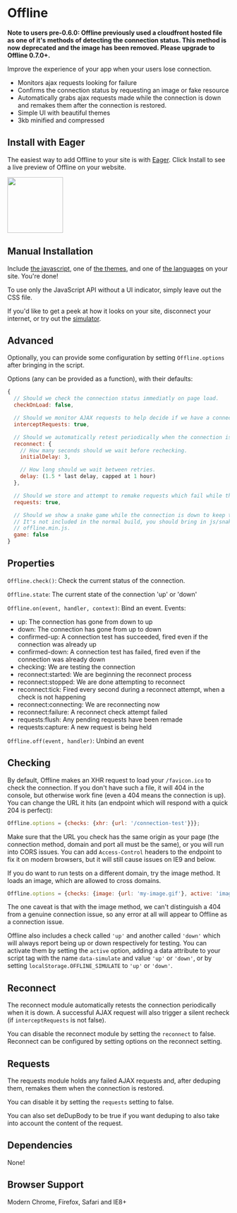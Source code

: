 Offline
======

**Note to users pre-0.6.0:  Offline previously used a cloudfront hosted file as one of it's methods of detecting the connection status.  This method is now deprecated and the image has been removed.  Please upgrade to Offline 0.7.0+.**

Improve the experience of your app when your users lose connection.

- Monitors ajax requests looking for failure
- Confirms the connection status by requesting an image or fake resource
- Automatically grabs ajax requests made while the connection is down and remakes them
  after the connection is restored.
- Simple UI with beautiful themes
- 3kb minified and compressed

Install with Eager
------------------

The easiest way to add Offline to your site is with [Eager](http://eager.io).
Click Install to see a live preview of Offline on your website.

<a href="https://eager.io/app/NnkeiqegQ2K4/install?source=button">
  <img src="https://install.eager.io/install-button.png" border="0" width="126">
</a>


Manual Installation
-------------------

Include [the javascript](https://raw.github.com/HubSpot/offline/v0.7.14/offline.min.js), one of [the themes](http://github.hubspot.com/offline/docs/welcome/), and one of [the
languages](https://github.com/HubSpot/offline/tree/master/themes) on your site.  You're done!

To use only the JavaScript API without a UI indicator, simply leave out the CSS file.

If you'd like to get a peek at how it looks on your site, disconnect your internet, or try out the [simulator](http://craigshoemaker.github.io/offlinejs-simulate-ui/).

Advanced
--------

Optionally, you can provide some configuration by setting `Offline.options` after
bringing in the script.

Options (any can be provided as a function), with their defaults:

```javascript
{
  // Should we check the connection status immediatly on page load.
  checkOnLoad: false,

  // Should we monitor AJAX requests to help decide if we have a connection.
  interceptRequests: true,

  // Should we automatically retest periodically when the connection is down (set to false to disable).
  reconnect: {
    // How many seconds should we wait before rechecking.
    initialDelay: 3,

    // How long should we wait between retries.
    delay: (1.5 * last delay, capped at 1 hour)
  },

  // Should we store and attempt to remake requests which fail while the connection is down.
  requests: true,

  // Should we show a snake game while the connection is down to keep the user entertained?
  // It's not included in the normal build, you should bring in js/snake.js in addition to
  // offline.min.js.
  game: false
}
```

Properties
----------

`Offline.check()`: Check the current status of the connection.

`Offline.state`: The current state of the connection 'up' or 'down'

`Offline.on(event, handler, context)`: Bind an event.  Events:

  - up: The connection has gone from down to up
  - down: The connection has gone from up to down
  - confirmed-up: A connection test has succeeded, fired even if the connection was already up
  - confirmed-down: A connection test has failed, fired even if the connection was already down
  - checking: We are testing the connection
  - reconnect:started: We are beginning the reconnect process
  - reconnect:stopped: We are done attempting to reconnect
  - reconnect:tick: Fired every second during a reconnect attempt, when a check is not happening
  - reconnect:connecting: We are reconnecting now
  - reconnect:failure: A reconnect check attempt failed
  - requests:flush: Any pending requests have been remade
  - requests:capture: A new request is being held

`Offline.off(event, handler)`: Unbind an event

Checking
--------

By default, Offline makes an XHR request to load your `/favicon.ico` to check the connection.  If you don't
have such a file, it will 404 in the console, but otherwise work fine (even a 404 means the connection is up).
You can change the URL it hits (an endpoint which will respond with a quick 204 is perfect):

```javascript
Offline.options = {checks: {xhr: {url: '/connection-test'}}};
```

Make sure that the URL you check has the same origin as your page (the connection method, domain and port all must be the same), or you
will run into CORS issues.  You can add `Access-Control` headers to the endpoint to fix it on modern browsers, but it will still cause issues on
IE9 and below.

If you do want to run tests on a different domain, try the image method.  It loads an image, which are allowed to cross domains.

```javascript
Offline.options = {checks: {image: {url: 'my-image.gif'}, active: 'image'}}
```

The one caveat is that with the image method, we can't distinguish a 404 from a genuine connection issue, so any error at all will
appear to Offline as a connection issue.

Offline also includes a check called `'up'` and another called `'down'` which will always report being up or down respectively for
testing.  You can activate them by setting the `active` option, adding a data attribute to your script tag with the name
`data-simulate` and value `'up'` or `'down'`, or by setting `localStorage.OFFLINE_SIMULATE` to `'up'` or `'down'`.

Reconnect
---------

The reconnect module automatically retests the connection periodically when it is down.
A successful AJAX request will also trigger a silent recheck (if `interceptRequests` is not false).

You can disable the reconnect module by setting the `reconnect` to false.  Reconnect can be
configured by setting options on the reconnect setting.

Requests
--------

The requests module holds any failed AJAX requests and, after deduping them, remakes them when the connection
is restored.

You can disable it by setting the `requests` setting to false.

You can also set deDupBody to be true if you want deduping to also take into account the content of the request.

Dependencies
------------

None!

Browser Support
---------------

Modern Chrome, Firefox, Safari and IE8+
